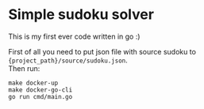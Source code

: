 # Simple sudoku solver

This is my first ever code written in go :)


First of all you need to put json file with source sudoku to `{project_path}/source/sudoku.json`.  
Then run:
```shell
make docker-up
make docker-go-cli
go run cmd/main.go
```